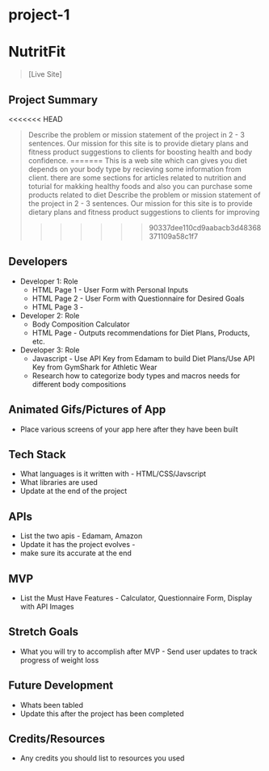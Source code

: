 # project-1

# NutritFit

> [Live Site]

## Project Summary

<<<<<<< HEAD
> Describe the problem or mission statement of the project in 2 - 3 sentences.
Our mission for this site is to provide dietary plans and fitness product suggestions to clients for boosting health and body confidence. 
=======
> This is a web site which can gives you diet depends on your body type by recieving some information from client. there are some sections for articles related to nutrition and toturial for makking healthy foods and also you can purchase some products related to diet
Describe the problem or mission statement of the project in 2 - 3 sentences.
Our mission for this site is to provide dietary plans and fitness product suggestions to clients for improving 
>>>>>>> 90337dee110cd9aabacb3d48368371109a58c1f7


## Developers

- Developer 1: Role
  - HTML Page 1 - User Form with Personal Inputs 
  - HTML Page 2 - User Form with Questionnaire for Desired Goals 
  - HTML Page 3 - 
- Developer 2: Role
  - Body Composition Calculator
  - HTML Page - Outputs recommendations for Diet Plans, Products, etc. 
- Developer 3: Role
  - Javascript - Use API Key from Edamam to build Diet Plans/Use API Key from GymShark for Athletic Wear
  - Research how to categorize body types and macros needs for different body compositions 

## Animated Gifs/Pictures of App

- Place various screens of your app here after they have been built

## Tech Stack

- What languages is it written with - HTML/CSS/Javscript
- What libraries are used  
- Update at the end of the project

## APIs

- List the two apis - Edamam, Amazon
- Update it has the project evolves - 
- make sure its accurate at the end 

## MVP

- List the Must Have Features - Calculator, Questionnaire Form, Display with API Images 

## Stretch Goals

- What you will try to accomplish after MVP - Send user updates to track progress of weight loss

## Future Development

- Whats been tabled 
- Update this after the project has been completed 

## Credits/Resources

- Any credits you should list to resources you used